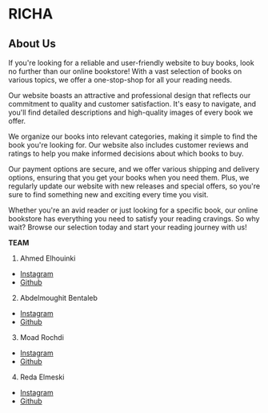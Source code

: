 # RICHA

## About Us

If you're looking for a reliable and user-friendly website to buy books, look no further than our online bookstore! With a vast selection of books on various topics, we offer a one-stop-shop for all your reading needs.

Our website boasts an attractive and professional design that reflects our commitment to quality and customer satisfaction. It's easy to navigate, and you'll find detailed descriptions and high-quality images of every book we offer.

We organize our books into relevant categories, making it simple to find the book you're looking for. Our website also includes customer reviews and ratings to help you make informed decisions about which books to buy.

Our payment options are secure, and we offer various shipping and delivery options, ensuring that you get your books when you need them. Plus, we regularly update our website with new releases and special offers, so you're sure to find something new and exciting every time you visit.

Whether you're an avid reader or just looking for a specific book, our online bookstore has everything you need to satisfy your reading cravings. So why wait? Browse our selection today and start your reading journey with us!

**TEAM**
1. Ahmed Elhouinki
* [Instagram](https://www.instagram.com/ahmed0lh/)
* [Github](https://github.com/Ahmed0EL)
2. Abdelmoughit Bentaleb
* [Instagram](http://example.com/)
* [Github](http://example.com/ )
3. Moad Rochdi
* [Instagram](https://www.instagram.com/kha__taab/)
* [Github](http://example.com/ )
4. Reda Elmeski
* [Instagram](https://www.instagram.com/elmeski_reda/)
* [Github](https://github.com/DevCoder-glitch)

